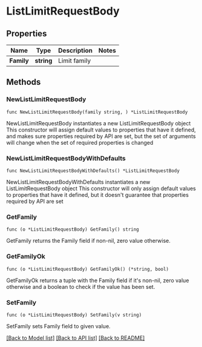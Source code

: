 # ListLimitRequestBody

## Properties

Name | Type | Description | Notes
------------ | ------------- | ------------- | -------------
**Family** | **string** | Limit family | 

## Methods

### NewListLimitRequestBody

`func NewListLimitRequestBody(family string, ) *ListLimitRequestBody`

NewListLimitRequestBody instantiates a new ListLimitRequestBody object
This constructor will assign default values to properties that have it defined,
and makes sure properties required by API are set, but the set of arguments
will change when the set of required properties is changed

### NewListLimitRequestBodyWithDefaults

`func NewListLimitRequestBodyWithDefaults() *ListLimitRequestBody`

NewListLimitRequestBodyWithDefaults instantiates a new ListLimitRequestBody object
This constructor will only assign default values to properties that have it defined,
but it doesn't guarantee that properties required by API are set

### GetFamily

`func (o *ListLimitRequestBody) GetFamily() string`

GetFamily returns the Family field if non-nil, zero value otherwise.

### GetFamilyOk

`func (o *ListLimitRequestBody) GetFamilyOk() (*string, bool)`

GetFamilyOk returns a tuple with the Family field if it's non-nil, zero value otherwise
and a boolean to check if the value has been set.

### SetFamily

`func (o *ListLimitRequestBody) SetFamily(v string)`

SetFamily sets Family field to given value.



[[Back to Model list]](../README.md#documentation-for-models) [[Back to API list]](../README.md#documentation-for-api-endpoints) [[Back to README]](../README.md)


